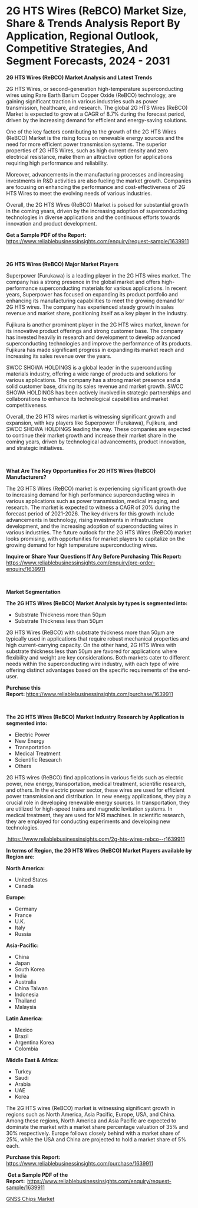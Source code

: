 <p><h1>2G HTS Wires (ReBCO) Market Size, Share & Trends Analysis Report By Application, Regional Outlook, Competitive Strategies, And Segment Forecasts, 2024 - 2031</h1></p><p><strong>2G HTS Wires (ReBCO) Market Analysis and Latest Trends</strong></p>
<p><p>2G HTS Wires, or second-generation high-temperature superconducting wires using Rare Earth Barium Copper Oxide (ReBCO) technology, are gaining significant traction in various industries such as power transmission, healthcare, and research. The global 2G HTS Wires (ReBCO) Market is expected to grow at a CAGR of 8.7% during the forecast period, driven by the increasing demand for efficient and energy-saving solutions.</p><p>One of the key factors contributing to the growth of the 2G HTS Wires (ReBCO) Market is the rising focus on renewable energy sources and the need for more efficient power transmission systems. The superior properties of 2G HTS Wires, such as high current density and zero electrical resistance, make them an attractive option for applications requiring high performance and reliability.</p><p>Moreover, advancements in the manufacturing processes and increasing investments in R&D activities are also fueling the market growth. Companies are focusing on enhancing the performance and cost-effectiveness of 2G HTS Wires to meet the evolving needs of various industries.</p><p>Overall, the 2G HTS Wires (ReBCO) Market is poised for substantial growth in the coming years, driven by the increasing adoption of superconducting technologies in diverse applications and the continuous efforts towards innovation and product development.</p></p>
<p><strong>Get a Sample PDF of the Report:&nbsp;</strong> <a href="https://www.reliablebusinessinsights.com/enquiry/request-sample/1639911">https://www.reliablebusinessinsights.com/enquiry/request-sample/1639911</a></p>
<p>&nbsp;</p>
<p><strong>2G HTS Wires (ReBCO) Major Market Players</strong></p>
<p><p>Superpower (Furukawa) is a leading player in the 2G HTS wires market. The company has a strong presence in the global market and offers high-performance superconducting materials for various applications. In recent years, Superpower has focused on expanding its product portfolio and enhancing its manufacturing capabilities to meet the growing demand for 2G HTS wires. The company has experienced steady growth in sales revenue and market share, positioning itself as a key player in the industry.</p><p>Fujikura is another prominent player in the 2G HTS wires market, known for its innovative product offerings and strong customer base. The company has invested heavily in research and development to develop advanced superconducting technologies and improve the performance of its products. Fujikura has made significant progress in expanding its market reach and increasing its sales revenue over the years.</p><p>SWCC SHOWA HOLDINGS is a global leader in the superconducting materials industry, offering a wide range of products and solutions for various applications. The company has a strong market presence and a solid customer base, driving its sales revenue and market growth. SWCC SHOWA HOLDINGS has been actively involved in strategic partnerships and collaborations to enhance its technological capabilities and market competitiveness.</p><p>Overall, the 2G HTS wires market is witnessing significant growth and expansion, with key players like Superpower (Furukawa), Fujikura, and SWCC SHOWA HOLDINGS leading the way. These companies are expected to continue their market growth and increase their market share in the coming years, driven by technological advancements, product innovation, and strategic initiatives.</p></p>
<p>&nbsp;</p>
<p><strong>What Are The Key Opportunities For 2G HTS Wires (ReBCO) Manufacturers?</strong></p>
<p><p>The 2G HTS Wires (ReBCO) market is experiencing significant growth due to increasing demand for high performance superconducting wires in various applications such as power transmission, medical imaging, and research. The market is expected to witness a CAGR of 20% during the forecast period of 2021-2026. The key drivers for this growth include advancements in technology, rising investments in infrastructure development, and the increasing adoption of superconducting wires in various industries. The future outlook for the 2G HTS Wires (ReBCO) market looks promising, with opportunities for market players to capitalize on the growing demand for high temperature superconducting wires.</p></p>
<p><strong>Inquire or Share Your Questions If Any Before Purchasing This Report:</strong> <a href="https://www.reliablebusinessinsights.com/enquiry/pre-order-enquiry/1639911">https://www.reliablebusinessinsights.com/enquiry/pre-order-enquiry/1639911</a></p>
<p>&nbsp;</p>
<p><strong>Market Segmentation</strong></p>
<p><strong>The 2G HTS Wires (ReBCO) Market Analysis by types is segmented into:</strong></p>
<p><ul><li>Substrate Thickness more than 50µm</li><li>Substrate Thickness less than 50µm</li></ul></p>
<p><p>2G HTS Wires (ReBCO) with substrate thickness more than 50µm are typically used in applications that require robust mechanical properties and high current-carrying capacity. On the other hand, 2G HTS Wires with substrate thickness less than 50µm are favored for applications where flexibility and weight are key considerations. Both markets cater to different needs within the superconducting wire industry, with each type of wire offering distinct advantages based on the specific requirements of the end-user.</p></p>
<p><strong>Purchase this Report:&nbsp;</strong><a href="https://www.reliablebusinessinsights.com/purchase/1639911">https://www.reliablebusinessinsights.com/purchase/1639911</a></p>
<p>&nbsp;</p>
<p><strong>The 2G HTS Wires (ReBCO) Market Industry Research by Application is segmented into:</strong></p>
<p><ul><li>Electric Power</li><li>New Energy</li><li>Transportation</li><li>Medical Treatment</li><li>Scientific Research</li><li>Others</li></ul></p>
<p><p>2G HTS wires (ReBCO) find applications in various fields such as electric power, new energy, transportation, medical treatment, scientific research, and others. In the electric power sector, these wires are used for efficient power transmission and distribution. In new energy applications, they play a crucial role in developing renewable energy sources. In transportation, they are utilized for high-speed trains and magnetic levitation systems. In medical treatment, they are used for MRI machines. In scientific research, they are employed for conducting experiments and developing new technologies.</p></p>
<p><a href="https://www.reliablebusinessinsights.com/2g-hts-wires-rebco--r1639911">&nbsp;https://www.reliablebusinessinsights.com/2g-hts-wires-rebco--r1639911</a></p>
<p><strong>In terms of Region, the 2G HTS Wires (ReBCO) Market Players available by Region are:</strong></p>
<p>
    <p> <strong> North America: </strong>
        <ul>
            <li>United States</li>
            <li>Canada</li>
        </ul>
        </p> 
    <p> <strong> Europe: </strong>
        <ul>
            <li>Germany</li>
            <li>France</li>
            <li>U.K.</li>
            <li>Italy</li>
            <li>Russia</li>
        </ul>
        </p> 
    <p> <strong> Asia-Pacific: </strong>
        <ul>
            <li>China</li>
            <li>Japan</li>
            <li>South Korea</li>
            <li>India</li>
            <li>Australia</li>
            <li>China Taiwan</li>
            <li>Indonesia</li>
            <li>Thailand</li>
            <li>Malaysia</li>
        </ul>
        </p> 
    <p> <strong> Latin America: </strong>
        <ul>
            <li>Mexico</li>
            <li>Brazil</li>
            <li>Argentina Korea</li>
            <li>Colombia</li>
        </ul>
        </p> 
    <p> <strong> Middle East & Africa: </strong>
        <ul>
            <li>Turkey</li>
            <li>Saudi</li>
            <li>Arabia</li>
            <li>UAE</li>
            <li>Korea</li>
        </ul>
    </p>
    </p>
<p><p>The 2G HTS wires (ReBCO) market is witnessing significant growth in regions such as North America, Asia Pacific, Europe, USA, and China. Among these regions, North America and Asia Pacific are expected to dominate the market with a market share percentage valuation of 35% and 30% respectively. Europe follows closely behind with a market share of 25%, while the USA and China are projected to hold a market share of 5% each.</p></p>
<p><strong>Purchase this Report: </strong><a href="https://www.reliablebusinessinsights.com/purchase/1639911">https://www.reliablebusinessinsights.com/purchase/1639911</a></p>
<p>&nbsp;<strong>Get a Sample PDF of the Report:&nbsp;&nbsp;</strong><a href="https://www.reliablebusinessinsights.com/enquiry/request-sample/1639911">https://www.reliablebusinessinsights.com/enquiry/request-sample/1639911</a></p>
<p><strong></strong></p>
<p><p><a href="https://github.com/rionkhanvai01/Market-Research-Report-List-1/blob/main/gnss-chips-market.md">GNSS Chips Market</a></p></p>